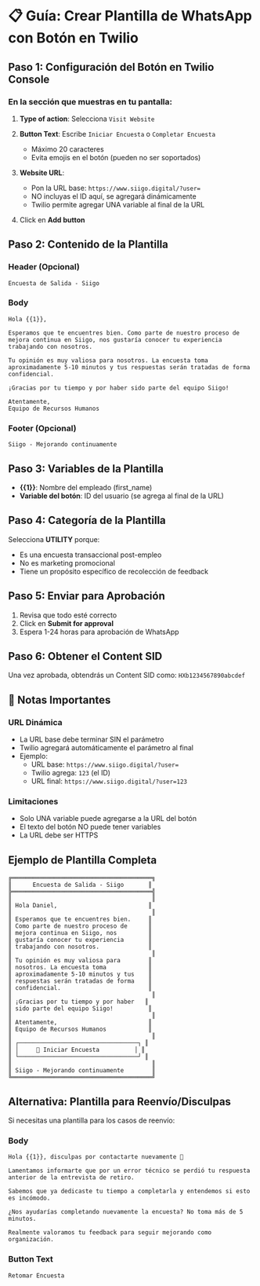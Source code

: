 # 📋 Guía: Crear Plantilla de WhatsApp con Botón en Twilio

## Paso 1: Configuración del Botón en Twilio Console

### En la sección que muestras en tu pantalla:

1. **Type of action**: Selecciona `Visit Website`

2. **Button Text**: Escribe `Iniciar Encuesta` o `Completar Encuesta`
   - Máximo 20 caracteres
   - Evita emojis en el botón (pueden no ser soportados)

3. **Website URL**: 
   - Pon la URL base: `https://www.siigo.digital/?user=`
   - NO incluyas el ID aquí, se agregará dinámicamente
   - Twilio permite agregar UNA variable al final de la URL

4. Click en **Add button**

## Paso 2: Contenido de la Plantilla

### Header (Opcional)
```
Encuesta de Salida - Siigo
```

### Body
```
Hola {{1}},

Esperamos que te encuentres bien. Como parte de nuestro proceso de mejora continua en Siigo, nos gustaría conocer tu experiencia trabajando con nosotros.

Tu opinión es muy valiosa para nosotros. La encuesta toma aproximadamente 5-10 minutos y tus respuestas serán tratadas de forma confidencial.

¡Gracias por tu tiempo y por haber sido parte del equipo Siigo!

Atentamente,
Equipo de Recursos Humanos
```

### Footer (Opcional)
```
Siigo - Mejorando continuamente
```

## Paso 3: Variables de la Plantilla

- **{{1}}**: Nombre del empleado (first_name)
- **Variable del botón**: ID del usuario (se agrega al final de la URL)

## Paso 4: Categoría de la Plantilla

Selecciona **UTILITY** porque:
- Es una encuesta transaccional post-empleo
- No es marketing promocional
- Tiene un propósito específico de recolección de feedback

## Paso 5: Enviar para Aprobación

1. Revisa que todo esté correcto
2. Click en **Submit for approval**
3. Espera 1-24 horas para aprobación de WhatsApp

## Paso 6: Obtener el Content SID

Una vez aprobada, obtendrás un Content SID como: `HXb1234567890abcdef`

## 📝 Notas Importantes

### URL Dinámica
- La URL base debe terminar SIN el parámetro
- Twilio agregará automáticamente el parámetro al final
- Ejemplo: 
  - URL base: `https://www.siigo.digital/?user=`
  - Twilio agrega: `123` (el ID)
  - URL final: `https://www.siigo.digital/?user=123`

### Limitaciones
- Solo UNA variable puede agregarse a la URL del botón
- El texto del botón NO puede tener variables
- La URL debe ser HTTPS

## Ejemplo de Plantilla Completa

```
╔════════════════════════════════════════╗
║      Encuesta de Salida - Siigo       ║
╠════════════════════════════════════════╣
║                                        ║
║ Hola Daniel,                          ║
║                                        ║
║ Esperamos que te encuentres bien.     ║
║ Como parte de nuestro proceso de      ║
║ mejora continua en Siigo, nos         ║
║ gustaría conocer tu experiencia       ║
║ trabajando con nosotros.              ║
║                                        ║
║ Tu opinión es muy valiosa para        ║
║ nosotros. La encuesta toma            ║
║ aproximadamente 5-10 minutos y tus    ║
║ respuestas serán tratadas de forma    ║
║ confidencial.                         ║
║                                        ║
║ ¡Gracias por tu tiempo y por haber   ║
║ sido parte del equipo Siigo!          ║
║                                        ║
║ Atentamente,                          ║
║ Equipo de Recursos Humanos            ║
║                                        ║
║ ┌──────────────────────────────────┐ ║
║ │     🔗 Iniciar Encuesta          │ ║
║ └──────────────────────────────────┘ ║
║                                        ║
║ Siigo - Mejorando continuamente        ║
╚════════════════════════════════════════╝
```

## Alternativa: Plantilla para Reenvío/Disculpas

Si necesitas una plantilla para los casos de reenvío:

### Body
```
Hola {{1}}, disculpas por contactarte nuevamente 🙏

Lamentamos informarte que por un error técnico se perdió tu respuesta anterior de la entrevista de retiro.

Sabemos que ya dedicaste tu tiempo a completarla y entendemos si esto es incómodo.

¿Nos ayudarías completando nuevamente la encuesta? No toma más de 5 minutos.

Realmente valoramos tu feedback para seguir mejorando como organización.
```

### Button Text
```
Retomar Encuesta
```